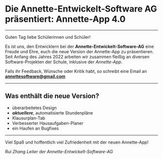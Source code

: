 # Die Annette-Entwickelt-Software AG präsentiert: Annette-App 4.0
 

 
______

Guten Tag liebe Schülerinnen und Schüler!

Es ist uns, den Entwicklern bei der **Annette-Entwickelt-Software-AG** eine Freude und Ehre, euch die neue Version der Annette-App zu präsentieren.
Seit Anfang des Jahres 2022 arbeiten wir zusammen fleißig an diversen Software-Projekten der Schule, inklusive der *Annette-App*.

Falls ihr Feedback, Wünsche oder Kritik habt, so schreibt eine Email an **<annettesoftware@gmail.com>**


______

## Was enthält die neue Version?

- überarbeitetes Design
- ***aktuellere***, automatisierte Stundenpläne
- Klausurplan-Tab
- Verbesserter Hausaufgaben-Planer
- ein Haufen an Bugfixes

______

Viel Spaß und hoffentlich viel Zufriedenheit mit der neuen Annette-App!

*Rui Zhang*
*Leiter der Annette-Entwickelt-Software-AG*
